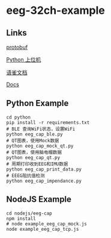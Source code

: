 # eeg-32ch-example

## Links

[protobuf](https://github.com/BrainCoTech/eeg-32ch-protobuf)

[Python 上位机](https://github.com/BrainCoTech/university-edu-eeg-32ch-tool/)

[语雀文档](https://brainco.yuque.com/hocvv1/mmg6sz/sb5ggb0fv5uihmcu)

[Docs](https://www.brainco-hz.com/docs/eeg-cap/product/eeg-cap.html)

## Python Example

```shell
cd python
pip install -r requirements.txt
# BLE 查询WiFi状态，设置WiFi
python eeg_cap_ble.py 
# QT图表，使用Mock数据
python eeg_cap_mock_qt.py 
# QT图表，使用脑电帽数据
python eeg_cap_qt.py 
# 周期打印收到EEG和IMU数据
python eeg_cap_print_data.py
# EEEG阻抗值检测
python eeg_cap_impendance.py
```

## NodeJS Example

```shell
cd nodejs/eeg-cap
npm install
# node example_eeg_cap_mock.js
node example_eeg_cap_tcp.js
```
